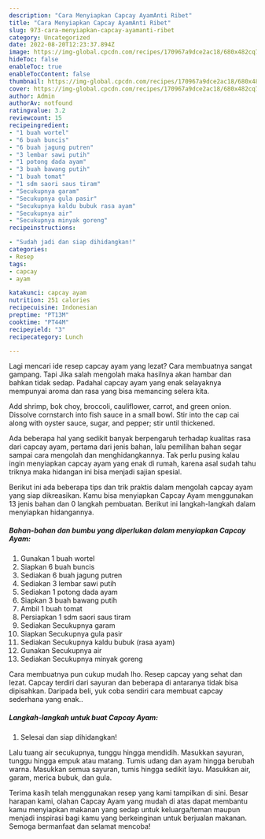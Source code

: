 ```yaml
---
description: "Cara Menyiapkan Capcay AyamAnti Ribet"
title: "Cara Menyiapkan Capcay AyamAnti Ribet"
slug: 973-cara-menyiapkan-capcay-ayamanti-ribet
category: Uncategorized
date: 2022-08-20T12:23:37.894Z
image: https://img-global.cpcdn.com/recipes/170967a9dce2ac18/680x482cq70/capcay-ayam-foto-resep-utama.jpg
hideToc: false
enableToc: true
enableTocContent: false
thumbnail: https://img-global.cpcdn.com/recipes/170967a9dce2ac18/680x482cq70/capcay-ayam-foto-resep-utama.jpg
cover: https://img-global.cpcdn.com/recipes/170967a9dce2ac18/680x482cq70/capcay-ayam-foto-resep-utama.jpg
author: Admin
authorAv: notfound
ratingvalue: 3.2
reviewcount: 15
recipeingredient:
- "1 buah wortel"
- "6 buah buncis"
- "6 buah jagung putren"
- "3 lembar sawi putih"
- "1 potong dada ayam"
- "3 buah bawang putih"
- "1 buah tomat"
- "1 sdm saori saus tiram"
- "Secukupnya garam"
- "Secukupnya gula pasir"
- "Secukupnya kaldu bubuk rasa ayam"
- "Secukupnya air"
- "Secukupnya minyak goreng"
recipeinstructions:

- "Sudah jadi dan siap dihidangkan!"
categories:
- Resep
tags:
- capcay
- ayam

katakunci: capcay ayam 
nutrition: 251 calories
recipecuisine: Indonesian
preptime: "PT13M"
cooktime: "PT44M"
recipeyield: "3"
recipecategory: Lunch

---
```



Lagi mencari ide resep capcay ayam yang lezat? Cara membuatnya sangat gampang. Tapi Jika salah mengolah maka hasilnya akan hambar dan bahkan tidak sedap. Padahal capcay ayam yang enak selayaknya mempunyai aroma dan rasa yang bisa memancing selera kita.


Add shrimp, bok choy, broccoli, cauliflower, carrot, and green onion. Dissolve cornstarch into fish sauce in a small bowl. Stir into the cap cai along with oyster sauce, sugar, and pepper; stir until thickened.

Ada beberapa hal yang sedikit banyak berpengaruh terhadap kualitas rasa dari capcay ayam, pertama dari jenis bahan, lalu pemilihan bahan segar sampai cara mengolah dan menghidangkannya. Tak perlu pusing kalau ingin menyiapkan capcay ayam yang enak di rumah, karena asal sudah tahu triknya maka hidangan ini bisa menjadi sajian spesial.


Berikut ini ada beberapa tips dan trik praktis dalam mengolah capcay ayam yang siap dikreasikan. Kamu bisa menyiapkan Capcay Ayam menggunakan 13 jenis bahan dan 0 langkah pembuatan. Berikut ini langkah-langkah dalam menyiapkan hidangannya.

<!--inarticleads1-->

##### Bahan-bahan dan bumbu yang diperlukan dalam menyiapkan Capcay Ayam:

1. Gunakan 1 buah wortel
1. Siapkan 6 buah buncis
1. Sediakan 6 buah jagung putren
1. Sediakan 3 lembar sawi putih
1. Sediakan 1 potong dada ayam
1. Siapkan 3 buah bawang putih
1. Ambil 1 buah tomat
1. Persiapkan 1 sdm saori saus tiram
1. Sediakan Secukupnya garam
1. Siapkan Secukupnya gula pasir
1. Sediakan Secukupnya kaldu bubuk (rasa ayam)
1. Gunakan Secukupnya air
1. Sediakan Secukupnya minyak goreng


Cara membuatnya pun cukup mudah lho. Resep capcay yang sehat dan lezat. Capcay terdiri dari sayuran dan beberapa di antaranya tidak bisa dipisahkan. Daripada beli, yuk coba sendiri cara membuat capcay sederhana yang enak.. 

<!--inarticleads2-->

##### Langkah-langkah untuk buat Capcay Ayam:


1. Selesai dan siap dihidangkan!

Lalu tuang air secukupnya, tunggu hingga mendidih. Masukkan sayuran, tunggu hingga empuk atau matang. Tumis udang dan ayam hingga berubah warna. Masukkan semua sayuran, tumis hingga sedikit layu. Masukkan air, garam, merica bubuk, dan gula. 

Terima kasih telah menggunakan resep yang kami tampilkan di sini. Besar harapan kami, olahan Capcay Ayam yang mudah di atas dapat membantu kamu menyiapkan makanan yang sedap untuk keluarga/teman maupun menjadi inspirasi bagi kamu yang berkeinginan untuk berjualan makanan. Semoga bermanfaat dan selamat mencoba!
